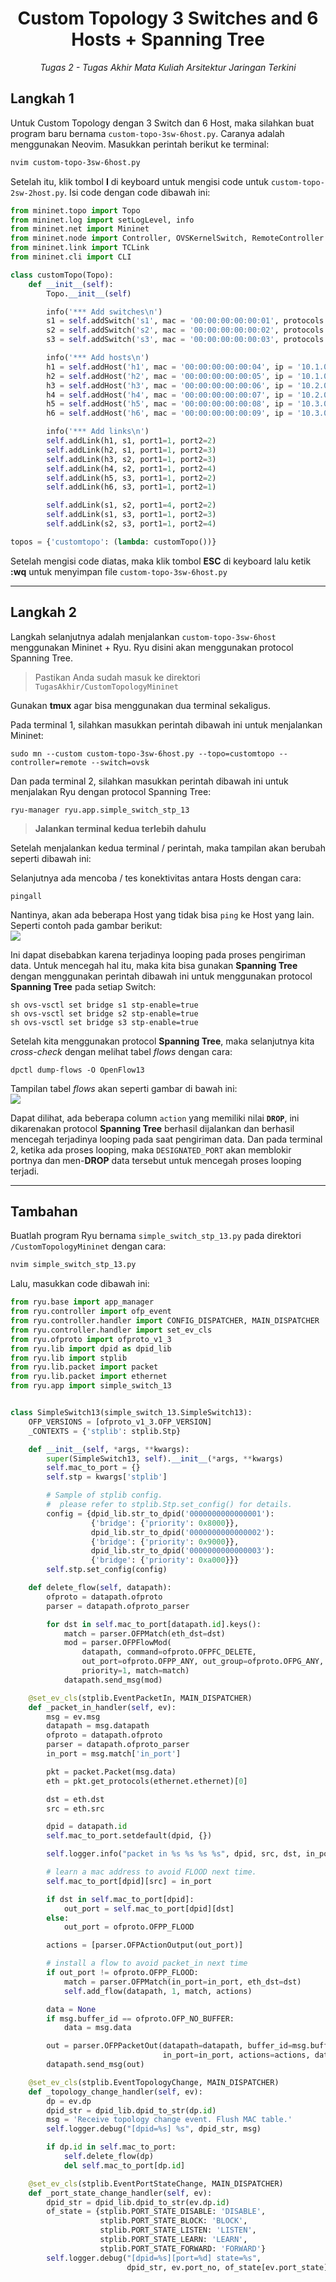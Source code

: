 <div align="center">
    <h1>Custom Topology 3 Switches and 6 Hosts + Spanning Tree</h1>
    <i>Tugas 2 - Tugas Akhir Mata Kuliah Arsitektur Jaringan Terkini</i>
</div>

## Langkah 1
Untuk Custom Topology dengan 3 Switch dan 6 Host, maka silahkan buat program baru bernama `custom-topo-3sw-6host.py`. Caranya adalah menggunakan Neovim. Masukkan perintah berikut ke terminal:

```bash
nvim custom-topo-3sw-6host.py
```
Setelah itu, klik tombol <b>I</b> di keyboard untuk mengisi code untuk `custom-topo-2sw-2host.py`. Isi code dengan code dibawah ini:

```python
from mininet.topo import Topo
from mininet.log import setLogLevel, info
from mininet.net import Mininet
from mininet.node import Controller, OVSKernelSwitch, RemoteController
from mininet.link import TCLink
from mininet.cli import CLI

class customTopo(Topo):
    def __init__(self):
        Topo.__init__(self)

        info('*** Add switches\n')
        s1 = self.addSwitch('s1', mac = '00:00:00:00:00:01', protocols = 'OpenFlow13')
        s2 = self.addSwitch('s2', mac = '00:00:00:00:00:02', protocols = 'OpenFlow13')
        s3 = self.addSwitch('s3', mac = '00:00:00:00:00:03', protocols = 'OpenFlow13')

        info('*** Add hosts\n')
        h1 = self.addHost('h1', mac = '00:00:00:00:00:04', ip = '10.1.0.1/8')
        h2 = self.addHost('h2', mac = '00:00:00:00:00:05', ip = '10.1.0.2/8')
        h3 = self.addHost('h3', mac = '00:00:00:00:00:06', ip = '10.2.0.3/8')
        h4 = self.addHost('h4', mac = '00:00:00:00:00:07', ip = '10.2.0.4/8')
        h5 = self.addHost('h5', mac = '00:00:00:00:00:08', ip = '10.3.0.5/8')
        h6 = self.addHost('h6', mac = '00:00:00:00:00:09', ip = '10.3.0.6/8')

        info('*** Add links\n')
        self.addLink(h1, s1, port1=1, port2=2)
        self.addLink(h2, s1, port1=1, port2=3)
        self.addLink(h3, s2, port1=1, port2=3)
        self.addLink(h4, s2, port1=1, port2=4)
        self.addLink(h5, s3, port1=1, port2=2)
        self.addLink(h6, s3, port1=1, port2=1)

        self.addLink(s1, s2, port1=4, port2=2)
        self.addLink(s1, s3, port1=1, port2=3)
        self.addLink(s2, s3, port1=1, port2=4)

topos = {'customtopo': (lambda: customTopo())}
```

Setelah mengisi code diatas, maka klik tombol <b>ESC</b> di keyboard lalu ketik <b>:wq</b> untuk menyimpan file `custom-topo-3sw-6host.py`

--------------------------------------------------------------------------------

## Langkah 2
Langkah selanjutnya adalah menjalankan `custom-topo-3sw-6host` menggunakan Mininet + Ryu. Ryu disini akan menggunakan protocol Spanning Tree.<br>

> Pastikan Anda sudah masuk ke direktori ``TugasAkhir/CustomTopologyMininet``

Gunakan <b>tmux</b> agar bisa menggunakan dua terminal sekaligus.

Pada terminal 1, silahkan masukkan perintah dibawah ini untuk menjalankan Mininet:

```
sudo mn --custom custom-topo-3sw-6host.py --topo=customtopo --controller=remote --switch=ovsk
```

Dan pada terminal 2, silahkan masukkan perintah dibawah ini untuk menjalakan Ryu dengan protocol Spanning Tree:

```
ryu-manager ryu.app.simple_switch_stp_13
```

> <b>Jalankan terminal kedua terlebih dahulu</b>

Setelah menjalankan kedua terminal / perintah, maka tampilan akan berubah seperti dibawah ini: <br>

Selanjutnya ada mencoba / tes konektivitas antara Hosts dengan cara:

```
pingall
```

Nantinya, akan ada beberapa Host yang tidak bisa `ping` ke Host yang lain. Seperti contoh pada gambar berikut: <br>
<img src="https://daptong.files.wordpress.com/2022/05/t2_pingall1.png"><br>

Ini dapat disebabkan karena terjadinya looping pada proses pengiriman data. Untuk mencegah hal itu, maka kita bisa gunakan <b>Spanning Tree</b> dengan menggunakan perintah dibawah ini untuk menggunakan protocol <b>Spanning Tree</b> pada setiap Switch:

```
sh ovs-vsctl set bridge s1 stp-enable=true
sh ovs-vsctl set bridge s2 stp-enable=true
sh ovs-vsctl set bridge s3 stp-enable=true
```

Setelah kita menggunakan protocol <b>Spanning Tree</b>, maka selanjutnya kita <i>cross-check</i> dengan melihat tabel <i>flows</i> dengan cara:

```
dpctl dump-flows -O OpenFlow13
```

Tampilan tabel <i>flows</i> akan seperti gambar di bawah ini:<br>
<img src="https://daptong.files.wordpress.com/2022/05/t2_dpctl2.png"><br>

Dapat dilihat, ada beberapa column `action` yang memiliki nilai <b>`DROP`</b>, ini dikarenakan protocol <b>Spanning Tree</b> berhasil dijalankan dan berhasil mencegah terjadinya looping pada saat pengiriman data. Dan pada terminal 2, ketika ada proses looping, maka `DESIGNATED_PORT` akan memblokir portnya dan men-<b>DROP</b> data tersebut untuk mencegah proses looping terjadi.

--------------------------------------------------------------------------------

## Tambahan
Buatlah program Ryu bernama `simple_switch_stp_13.py` pada direktori `/CustomTopologyMininet` dengan cara:

```bash
nvim simple_switch_stp_13.py
```

Lalu, masukkan code dibawah ini:

```python
from ryu.base import app_manager
from ryu.controller import ofp_event
from ryu.controller.handler import CONFIG_DISPATCHER, MAIN_DISPATCHER
from ryu.controller.handler import set_ev_cls
from ryu.ofproto import ofproto_v1_3
from ryu.lib import dpid as dpid_lib
from ryu.lib import stplib
from ryu.lib.packet import packet
from ryu.lib.packet import ethernet
from ryu.app import simple_switch_13


class SimpleSwitch13(simple_switch_13.SimpleSwitch13):
    OFP_VERSIONS = [ofproto_v1_3.OFP_VERSION]
    _CONTEXTS = {'stplib': stplib.Stp}

    def __init__(self, *args, **kwargs):
        super(SimpleSwitch13, self).__init__(*args, **kwargs)
        self.mac_to_port = {}
        self.stp = kwargs['stplib']

        # Sample of stplib config.
        #  please refer to stplib.Stp.set_config() for details.
        config = {dpid_lib.str_to_dpid('0000000000000001'):
                  {'bridge': {'priority': 0x8000}},
                  dpid_lib.str_to_dpid('0000000000000002'):
                  {'bridge': {'priority': 0x9000}},
                  dpid_lib.str_to_dpid('0000000000000003'):
                  {'bridge': {'priority': 0xa000}}}
        self.stp.set_config(config)

    def delete_flow(self, datapath):
        ofproto = datapath.ofproto
        parser = datapath.ofproto_parser

        for dst in self.mac_to_port[datapath.id].keys():
            match = parser.OFPMatch(eth_dst=dst)
            mod = parser.OFPFlowMod(
                datapath, command=ofproto.OFPFC_DELETE,
                out_port=ofproto.OFPP_ANY, out_group=ofproto.OFPG_ANY,
                priority=1, match=match)
            datapath.send_msg(mod)

    @set_ev_cls(stplib.EventPacketIn, MAIN_DISPATCHER)
    def _packet_in_handler(self, ev):
        msg = ev.msg
        datapath = msg.datapath
        ofproto = datapath.ofproto
        parser = datapath.ofproto_parser
        in_port = msg.match['in_port']

        pkt = packet.Packet(msg.data)
        eth = pkt.get_protocols(ethernet.ethernet)[0]

        dst = eth.dst
        src = eth.src

        dpid = datapath.id
        self.mac_to_port.setdefault(dpid, {})

        self.logger.info("packet in %s %s %s %s", dpid, src, dst, in_port)

        # learn a mac address to avoid FLOOD next time.
        self.mac_to_port[dpid][src] = in_port

        if dst in self.mac_to_port[dpid]:
            out_port = self.mac_to_port[dpid][dst]
        else:
            out_port = ofproto.OFPP_FLOOD

        actions = [parser.OFPActionOutput(out_port)]

        # install a flow to avoid packet_in next time
        if out_port != ofproto.OFPP_FLOOD:
            match = parser.OFPMatch(in_port=in_port, eth_dst=dst)
            self.add_flow(datapath, 1, match, actions)

        data = None
        if msg.buffer_id == ofproto.OFP_NO_BUFFER:
            data = msg.data

        out = parser.OFPPacketOut(datapath=datapath, buffer_id=msg.buffer_id,
                                  in_port=in_port, actions=actions, data=data)
        datapath.send_msg(out)

    @set_ev_cls(stplib.EventTopologyChange, MAIN_DISPATCHER)
    def _topology_change_handler(self, ev):
        dp = ev.dp
        dpid_str = dpid_lib.dpid_to_str(dp.id)
        msg = 'Receive topology change event. Flush MAC table.'
        self.logger.debug("[dpid=%s] %s", dpid_str, msg)

        if dp.id in self.mac_to_port:
            self.delete_flow(dp)
            del self.mac_to_port[dp.id]

    @set_ev_cls(stplib.EventPortStateChange, MAIN_DISPATCHER)
    def _port_state_change_handler(self, ev):
        dpid_str = dpid_lib.dpid_to_str(ev.dp.id)
        of_state = {stplib.PORT_STATE_DISABLE: 'DISABLE',
                    stplib.PORT_STATE_BLOCK: 'BLOCK',
                    stplib.PORT_STATE_LISTEN: 'LISTEN',
                    stplib.PORT_STATE_LEARN: 'LEARN',
                    stplib.PORT_STATE_FORWARD: 'FORWARD'}
        self.logger.debug("[dpid=%s][port=%d] state=%s",
                          dpid_str, ev.port_no, of_state[ev.port_state])
```
